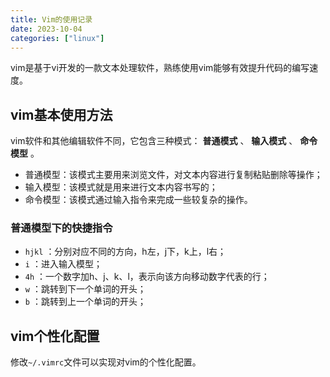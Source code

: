 ```yaml
---
title: Vim的使用记录
date: 2023-10-04
categories: ["linux"]
---
```


vim是基于vi开发的一款文本处理软件，熟练使用vim能够有效提升代码的编写速度。

## vim基本使用方法

vim软件和其他编辑软件不同，它包含三种模式： **普通模式** 、 **输入模式** 、 **命令模型** 。

- 普通模型：该模式主要用来浏览文件，对文本内容进行复制粘贴删除等操作；
- 输入模型：该模式就是用来进行文本内容书写的；
- 命令模型：该模式通过输入指令来完成一些较复杂的操作。

### 普通模型下的快捷指令

- `hjkl` ：分别对应不同的方向，h左，j下，k上，l右；
- `i` ：进入输入模型；
- `4h` ：一个数字加h、j、k、l，表示向该方向移动数字代表的行；
- `w` ：跳转到下一个单词的开头；
- `b` ：跳转到上一个单词的开头；

## vim个性化配置

修改`~/.vimrc`文件可以实现对vim的个性化配置。
